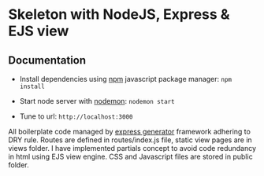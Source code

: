 # Skeleton with NodeJS, Express & EJS view

## Documentation
* Install dependencies using [npm](https://www.npmjs.com/) javascript package manager: ``` npm install ```

* Start node server with [nodemon](https://nodemon.io/): ``` nodemon start ```

* Tune to url: ``` http://localhost:3000 ```

All boilerplate code managed by [express generator](https://expressjs.com/en/starter/generator.html) framework adhering to DRY rule. Routes are defined in routes/index.js file, static view pages are in views folder. I have implemented partials concept to avoid code redundancy in html using EJS view engine. CSS and Javascript files are stored in public folder. 